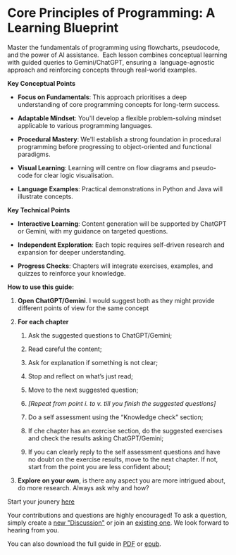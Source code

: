 # Core Principles of Programming: A Learning Blueprint

Master the fundamentals of programming using flowcharts, pseudocode, and the power of AI assistance.  Each lesson combines conceptual learning with guided queries to Gemini/ChatGPT, ensuring a  language-agnostic approach and reinforcing concepts through real-world examples.

**Key Conceptual Points**

- **Focus on Fundamentals**: This approach prioritises a deep understanding of core programming concepts for long-term success.

- **Adaptable Mindset**: You'll develop a flexible problem-solving mindset applicable to various programming languages.

- **Procedural Mastery**: We'll establish a strong foundation in procedural programming before progressing to object-oriented and functional paradigms.

- **Visual Learning**: Learning will centre on flow diagrams and pseudo-code for clear logic visualisation.

- **Language Examples**: Practical demonstrations in Python and Java will illustrate concepts.

**Key Technical Points**

- **Interactive Learning**: Content generation will be supported by ChatGPT or Gemini, with my guidance on targeted questions.

- **Independent Exploration**: Each topic requires self-driven research and expansion for deeper understanding.

- **Progress Checks**: Chapters will integrate exercises, examples, and quizzes to reinforce your knowledge.

**How to use this guide:**

1. **Open ChatGPT/Gemini**. I would suggest both as they might provide different points of view for the same concept 

2. **For each chapter**

   1. Ask the suggested questions to ChatGPT/Gemini;

   2. Read careful the content;

   3. Ask for explanation if something is not clear;

   4. Stop and reflect on what’s just read;

   5. Move to the next suggested question;

   6. _\[Repeat from point i. to v. till you finish the suggested questions]_

   7. Do a self assessment using the “Knowledge check” section;

   8. If che chapter has an exercise section, do the suggested exercises and check the results asking ChatGPT/Gemini;

   9. If you can clearly reply to the self assessment questions and have no doubt on the exercise results, move to the next chapter. If not, start from the point you are less confident about;

3. **Explore on your own**, is there any aspect you are more intrigued about, do more research. Always ask why and how?

Start your jounery [here](https://github.com/InfiniteLearnJourney/ProgrammingCorePrinciples/blob/main/guide/01.%20History%20of%20computers.md)


Your contributions and questions are highly encouraged! To ask a question, simply create a [new "Discussion"](https://github.com/InfiniteLearnJourney/ProgrammingCorePrinciples/discussions/new/choose) or join an [existing one](https://github.com/InfiniteLearnJourney/ProgrammingCorePrinciples/discussions/). We look forward to hearing from you.


You can also download the full guide in [PDF](https://raw.githubusercontent.com/InfiniteLearnJourney/ProgrammingCorePrinciples/main/download/Core%20Principles%20of%20Programming%20-%20A%20Learning%20Blueprint.pdf) or [epub](https://github.com/InfiniteLearnJourney/ProgrammingCorePrinciples/raw/main/download/Core%20Principles%20of%20Programming%20-%20A%20Learning%20Blueprint.epub).